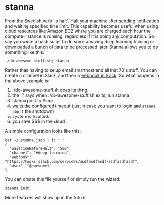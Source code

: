 # stanna
From the Swedish verb 'to halt'.  Halt your machine after sending notification and waiting specified time limit.  This capability becomes useful when using cloud resources like Amazon EC2 where you are charged each hour the compute instance is running, regardless if it is doing any computation.  So say you wrote a bash script to do some amazing deep learning training or downloaded a bunch of data to be processed later.  Stanna allows you to do something like this:

    ./do-awesome-stuff.sh; stanna

Rather than having to setup email smarthost and all that 70's stuff.  You can create a channel in Slack, and then a [webhook in Slack](https://api.slack.com/incoming-webhooks).  So what happens in the above example is:

 1. ./do-awesome-stuff.sh does its thing.
 2. the ';' says when ./do-awesome-stuff.sh exits, run stanna
 3. stanna post to Slack
 4. waits the configured timeout (just in case you want to login and `stanna abort` the shutdown)
 5. system is haulted.
 6. you save $$$ in the cloud

A simple configuration looks like this:

    cat ~/.stanna.json | jq '.'
    {
      "waitTimeBeforeHalt": "500",
      "channel": "#deep-learning",
      "webhook": "https://hooks.slack.com/services/asdfasdfasdf/asdfasdfasdf",
      "user": "@awesome1"
    }

You can create this file yourself or simply run the wizard:

    stanna init

More features will show up in the future.
